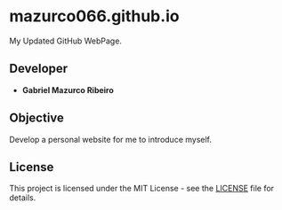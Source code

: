 # mazurco066.github.io

My Updated GitHub WebPage.

## Developer

* **Gabriel Mazurco Ribeiro**

## Objective

Develop a personal website for me to introduce myself.

## License

This project is licensed under the MIT License - see the [LICENSE](LICENSE) file for details.
